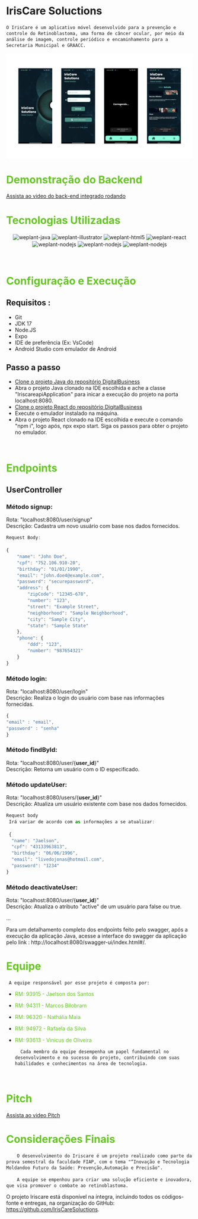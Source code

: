 # IrisCare Soluctions

    O IrisCare é um aplicativo móvel desenvolvido para a prevenção e controle do Retinoblastoma, uma forma de câncer ocular, por meio da análise de imagem, controle periódico e encaminhamento para a Secretaria Municipal e GRAACC.


<img align="center" src="https://github.com/IrisCareSoluctions/HybridMobile/blob/main/assets/evidencia4.png" />

# <span style="color: #63C71F;">Demonstração do Backend</span>

[Assista ao video do back-end integrado rodando](https://www.youtube.com/watch?v=T-gVGc_Rwao)


# <span style="color: #63C71F;">Tecnologias Utilizadas</span>

          
<div align="center">
    <img align="center" alt="weplant-java" height="40" width="12%" src="https://cdn.jsdelivr.net/gh/devicons/devicon/icons/java/java-original-wordmark.svg" />
    <img align="center" alt="weplant-illustrator" height="40" width="12%" src="https://cdn.jsdelivr.net/gh/devicons/devicon/icons/spring/spring-original-wordmark.svg" />
    <img align="center" alt="weplant-html5" height="40" width="12%" src="https://cdn.jsdelivr.net/gh/devicons/devicon/icons/postgresql/postgresql-original.svg" />
    <img align="center" alt="weplant-react" height="40" width="12%" src="https://cdn.jsdelivr.net/gh/devicons/devicon/icons/react/react-original-wordmark.svg" />
    <img align="center" alt="weplant-nodejs" height="40" width="12%" src="https://cdn.jsdelivr.net/gh/devicons/devicon/icons/python/python-original-wordmark.svg" />
    <img align="center" alt="weplant-nodejs" height="40" width="12%" src="https://cdn.jsdelivr.net/gh/devicons/devicon/icons/csharp/csharp-original.svg" />
    <img align="center" alt="weplant-nodejs" height="40" width="12%" src="https://cdn.jsdelivr.net/gh/devicons/devicon/icons/azure/azure-original.svg" />
          
          

</div>

<br/>

<br/>

# <span style="color: #63C71F;">Configuração e Execução </span>

## Requisitos : 

- Git
- JDK 17
- Node.JS
- Expo
- IDE de preferência (Ex: VsCode)
- Android Studio com emulador de Android

## Passo a passo

- [Clone o projeto Java do repositório DigitalBusiness](https://github.com/IrisCareSoluctions/DigitalBusiness)
- Abra o projeto Java clonado na IDE escolhida e ache a classe "IriscareapiApplication" para inicar a execução do projeto na porta localhost:8080.
- [Clone o projeto React do repositório DigitalBusiness](https://github.com/IrisCareSoluctions/HybridMobile)
- Execute o emulador instalado na máquina.
- Abra o projeto React clonado na IDE escolhida e execute o comando "npm i", logo após, npx expo start. Siga os passos para obter o projeto no emulador.


<br/>

# <span style="color: #63C71F;">Endpoints </span>

## UserController

### Método signup:
Rota: "localhost:8080/user/signup" <br>
Descrição: Cadastra um novo usuário com base nos dados fornecidos.

```js
Request Body:

{
    "name": "John Doe",
    "cpf": "752.106.910-20",
    "birthday": "01/01/1990",
    "email": "john.doe4@example.com",
    "password": "securepassword",
    "address": {
        "zipCode": "12345-678",
        "number": "123",
        "street": "Example Street",
        "neighborhood": "Sample Neighborhood",
        "city": "Sample City",
        "state": "Sample State"
    },
    "phone": {
        "ddd": "123",
        "number": "987654321"
    }
}


```

### Método login:
Rota: "localhost:8080/user/login" <br>
Descrição: Realiza o login do usuário com base nas informações fornecidas.

``` js
{
"email" : "email",
"password" : "senha"
}
```

### Método findById:
Rota: "localhost:8080/user/{**user_id**}" <br>
Descrição: Retorna um usuário com o ID especificado.

### Método updateUser:
Rota: "localhost:8080/users/{**user_id**}" <br>
Descrição: Atualiza um usuário existente com base nos dados fornecidos.

```js
Request body
 Irá variar de acordo com as informações a se atualizar: 
 
 {
  "name": "Jaelson",
  "cpf": "43133963813",
  "birthday": "06/06/1996",
  "email": "livedojonas@hotmail.com",
  "password": "1234"
}


```

### Método deactivateUser:
Rota: "localhost:8080/user/{**user_id**}" <br>
Descrição: Atualiza o atributo "active" de um usuário para false ou true.

...

Para um detalhamento completo dos endpoints feito pelo swagger, após a execução da aplicação Java, acesse a interface do swagger da aplicação pelo link : http://localhost:8080/swagger-ui/index.html#/.


# <span style="color: #63C71F;">Equipe</span>

     A equipe responsável por esse projeto é composta por:

- <span style="color: #63C71F;">RM: 93915 - Jaelson dos Santos </span> 
- <span style="color: #63C71F;">RM: 94311 - Marcos Bilobram </span> 
- <span style="color: #63C71F;">RM: 96320 - Nathália Maia </span> 
- <span style="color: #63C71F;">RM: 94972 - Rafaela da Silva </span>
- <span style="color: #63C71F;">RM: 93613 - Vinicus de Oliveira </span>

        Cada membro da equipe desempenha um papel fundamental no desenvolvimento e no sucesso do projeto, contribuindo com suas habilidades e conhecimentos na área de tecnologia.

<br/>

# <span style="color: #63C71F;">Pitch</span>

[Assista ao video Pitch](https://youtu.be/0_QOPCaIbMc)

# <span style="color: #63C71F;">Considerações Finais</span>

        O desenvolvimento do Iriscare é um projeto realizado como parte da prova semestral da faculdade FIAP, com o tema "“Inovação e Tecnologia Moldandoo Futuro da Saúde: Prevenção,Automação e Precisão".

        A equipe se empenhou para criar uma solução eficiente e inovadora, que visa promover o combate ao retinoblastoma.

O projeto Iriscare está disponível na íntegra, incluindo todos os códigos-fonte e entregas, na organização do GitHub: 
https://github.com/IrisCareSoluctions.

<br/>

